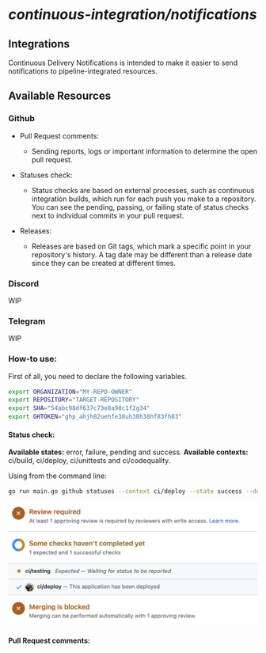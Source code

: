 # *continuous-integration/notifications*

## Integrations
Continuous Delivery Notifications is intended to make it easier to send notifications to pipeline-integrated resources.

## Available Resources
### Github
- Pull Request comments:
  - Sending reports, logs or important information to determine the open pull request.

- Statuses check:
  - Status checks are based on external processes, such as continuous integration builds, which run for each push you make to a repository. You can see the pending, passing, or failing state of status checks next to individual commits in your pull request.
  
- Releases:
  - Releases are based on Git tags, which mark a specific point in your repository's history. A tag date may be different than a release date since they can be created at different times.

### Discord
WIP

### Telegram
WIP

### How-to use:
First of all, you need to declare the following variables.

```bash
export ORGANIZATION="MY-REPO-OWNER"
export REPOSITORY="TARGET-REPOSITORY"
export SHA="54abc98df637c73e8a98c1f2g34"
export GHTOKEN="ghp_ahjh82uehfe38uh38h38hf83fh83"
```

#### Status check:

**Available states:**  error, failure, pending and success.
**Available contexts:** ci/build, ci/deploy, ci/unittests and ci/codequality.

Using from the command line:

```bash
go run main.go github statuses --context ci/deploy --state success --description "This application has been deployed" --targetUrl http://jenkins.mycompany.io
```

![alt statuses](img/status.png)

#### Pull Request comments:
